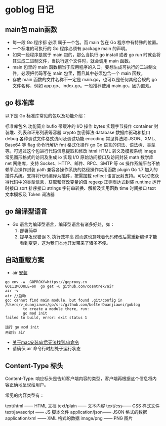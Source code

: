 # goblog 日记

## main包 main函数
* 每一段 Go 程序都 必须 属于一个包。而 main 包在 Go 程序中有特殊的位置。
* 一个标准的可执行的 Go 程序必须有 package main 的声明。
* 如果一段程序是属于 main 包的，那么当执行 go install 或者 go run 时就会将其生成二进制文件，当执行这个文件时，就会调用 main 函数。
* main 包里的 main 函数相当于应用程序的入口。要想生成可执行的二进制文件，必须把代码写在 main 包里，而且其中必须包含一个 main 函数。
*  存放 main 函数的文件名称不一定是 main.go，也可以是任何其他合规的 go 文件名称，例如 app.go、index.go。一般推荐使用 main.go，因为直观。

## go 标准库
以下是 Go 标准库常见的包以及功能介绍：

标准库包名	功能简介
bufio	带缓冲的 I/O 操作
bytes	实现字节操作
container	封装堆、列表和环形列表等容器
crypto	加密算法
database	数据库驱动和接口
debug	各种调试文件格式访问及调试功能
encoding	常见算法如 JSON、XML、Base64 等
flag	命令行解析
fmt	格式化操作
go	Go 语言的词法、语法树、类型等。可通过这个包进行代码信息提取和修改
html	HTML 转义及模板系统
image	常见图形格式的访问及生成
io	实现 I/O 原始访问接口及访问封装
math	数学库
net	网络库，支持 Socket、HTTP、邮件、RPC、SMTP 等
os	操作系统平台不依赖平台操作封装
path	兼容各操作系统的路径操作实用函数
plugin	Go 1.7 加入的插件系统。支持将代码编译为插件，按需加载
reflect	语言反射支持。可以动态获得代码中的类型信息，获取和修改变量的值
regexp	正则表达式封装
runtime	运行时接口
sort	排序接口
strings	字符串转换、解析及实用函数
time	时间接口
text	文本模板及 Token 词法器

## go 编译型语言
 * Go 语言为编译型语言，编译型语言有诸多好处，如：
    1. 部署简单
    2. 提早发现错误
    3, 执行效率高
然而这也意味着代码修改后需重新编译才能看到变更，这为我们本地开发带来了诸多不便。

## 自动重载方案
* air [安装](https://learnku.com/courses/go-basic/1.15/automatic-overloading/8944)
```
go env -w  GOPROXY=https://goproxy.cn
GO111MODULE=on  go get -u github.com/cosmtrek/air
air -v
air //启动
go: cannot find main module, but found .git/config in /Users/v_duanjiawei/go/src/github.com/betterDuanjiawei/goblog
        to create a module there, run:
        go mod init
failed to build, error: exit status 1

运行 go mod init
再运行 air
```
* [关于mac安装air后无法找到air命令](https://learnku.com/go/t/51906)
* 请确保 air 命令行时刻处于运行状态

## Content-Type 标头
Content-Type: 响应标头是告知客户端内容的类型，客户端再根据这个信息将内容正确地呈现给用户。

常见的内容类型有：

text/html —— HTML 文档
text/plain —— 文本内容
text/css—— CSS 样式文件
text/javascript —— JS 脚本文件
application/json—— JSON 格式的数据
application/xml —— XML 格式的数据
image/png —— PNG 图片

## 
